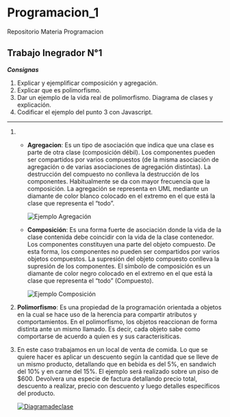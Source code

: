 # Programacion_1
Repositorio Materia Programacion

## Trabajo Inegrador N°1

***Consignas***
1. Explicar y ejemplificar composición y agregación.
2. Explicar que es polimorfismo.
3. Dar un ejemplo de la vida real de polimorfismo. Diagrama de clases y explicación.
4. Codificar el ejemplo del punto 3 con Javascript.
___
1. - **Agregacion**: Es un tipo de asociación que indica que una clase es parte de otra clase (composición débil). Los componentes pueden ser compartidos por varios compuestos (de la misma asociación de agregación o de varias asociaciones de agregación distintas). La destrucción del compuesto no conlleva la destrucción de los componentes. Habitualmente se da con mayor frecuencia que la composición.
La agregación se representa en UML mediante un diamante de color blanco colocado en el extremo en el que está la clase que representa el “todo”.

     ![Ejemplo Agregación](https://www.seas.es/blog/wp-content/uploads/ScreenShot081.png)

    - **Composición**: Es una forma fuerte de asociación donde la vida de la clase contenida debe coincidir con la vida de la clase contenedor. Los componentes constituyen una parte del objeto compuesto. De esta forma, los componentes no pueden ser compartidos por varios objetos compuestos. La supresión del objeto compuesto conlleva la supresión de los componentes.
El símbolo de composición es un diamante de color negro colocado en el extremo en el que está la clase que representa el “todo” (Compuesto).

       ![Ejemplo Composición](https://www.seas.es/blog/wp-content/uploads/ScreenShot082.png)

2. **Polimorfismo**: Es una propiedad de la programación orientada a objetos en la cual se hace uso de la herencia para compartir atributos y comportamientos. En el polimorfismo, los objetos reaccionan de forma distinta ante un mismo llamado. Es decir, cada objeto sabe como comportarse de acuerdo a quien es y sus caracterisiticas.
3. En este caso trabajamos en un local de venta de comida. Lo que se quiere hacer es aplicar un descuento según la cantidad que se lleve de un mismo producto, detallando que en bebida es del 5%, en sandwich del 10% y en carne del 15%. El ejemplo será realizado sobre un piso de $600. Devolvera una especie de factura detallando precio total, descuento a realizar, precio con descuento y luego detalles especificos del producto.

      <a href="https://ibb.co/vDHVqv2"><img src="https://i.ibb.co/9GNcg3R/Diagramadeclase.png" alt="Diagramadeclase" border="0"></a>

